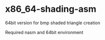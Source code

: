 # x86_64-shading-asm

64bit version for bmp shaded triangle creation

Required nasm and 64bit environment
